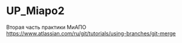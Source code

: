 # UP_Miapo2
Вторая часть практики МиАПО
https://www.atlassian.com/ru/git/tutorials/using-branches/git-merge
